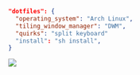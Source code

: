 ```json
"dotfiles": {
  "operating_system": "Arch Linux",
  "tiling_window_manager": "DWM",
  "quirks": "split keyboard"
  "install": "sh install",
}
```
<img src="https://raw.githubusercontent.com/ubhattac/assets/master/img/Merged_document.webp"/>
